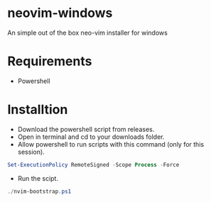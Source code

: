 # neovim-windows
An simple out of the box neo-vim installer for windows

# Requirements
- Powershell

# Installtion
- Download the powershell script from releases.
- Open in terminal and cd to your downloads folder.
- Allow powershell to run scripts with this command (only for this session).
```ps1
Set-ExecutionPolicy RemoteSigned -Scope Process -Force
```
- Run the scipt.
```ps1
./nvim-bootstrap.ps1
```
